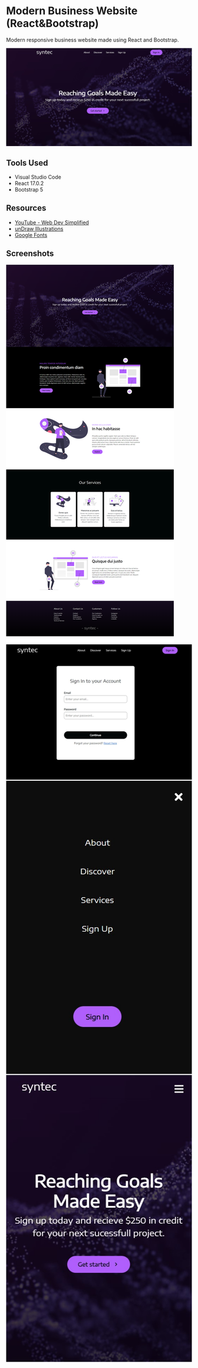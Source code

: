 # Modern Business Website (React&Bootstrap)

 Modern responsive business website made using React and Bootstrap.
 
 ![react](img/img0.jpg)


## Tools Used

- Visual Studio Code
- React 17.0.2
- Bootstrap 5


## Resources

- [YouTube - Web Dev Simplified](https://www.youtube.com/c/WebDevSimplified)
- [unDraw Illustrations](https://undraw.co/illustrations)
- [Google Fonts](https://fonts.google.com/)


## Screenshots
![react](img/img1.jpg)
![react](img/img2.jpg)
![react](img/img4a.jpg)
![react](img/img4b.jpg)
